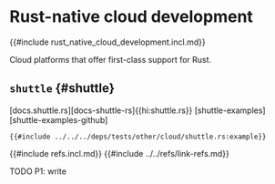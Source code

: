 # Rust-native cloud development

{{#include rust_native_cloud_development.incl.md}}

Cloud platforms that offer first-class support for Rust.

## `shuttle` {#shuttle}

[docs.shuttle.rs][docs-shuttle-rs]{{hi:shuttle.rs}}
[shuttle-examples][shuttle-examples-github]

```rust,editable
{{#include ../../../deps/tests/other/cloud/shuttle.rs:example}}
```

{{#include refs.incl.md}}
{{#include ../../refs/link-refs.md}}

<div class="hidden">
TODO P1: write
</div>
